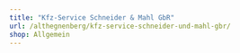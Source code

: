 ```yaml
---
title: "Kfz-Service Schneider & Mahl GbR"
url: /althegnenberg/kfz-service-schneider-und-mahl-gbr/
shop: Allgemein
---
```

